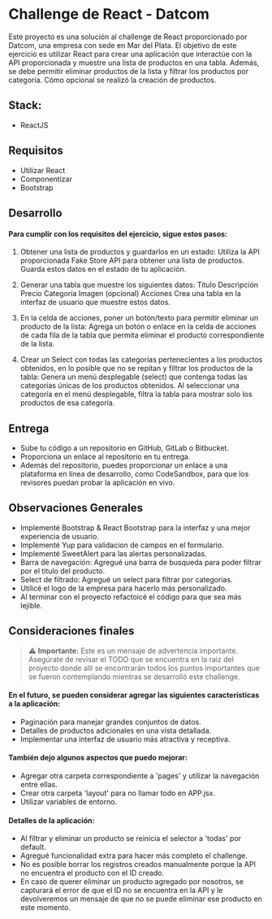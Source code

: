 # Challenge de React - Datcom

Este proyecto es una solución al challenge de React proporcionado por Datcom, una empresa con sede en Mar del Plata. El objetivo de este ejercicio es utilizar React para crear una aplicación que interactúe con la API proporcionada y muestre una lista de productos en una tabla. Además, se debe permitir eliminar productos de la lista y filtrar los productos por categoría. Cómo opcional se realizó la creación de productos.

## Stack:

- ReactJS

## Requisitos

- Utilizar React
- Componentizar
- Bootstrap

## Desarrollo

#### Para cumplir con los requisitos del ejercicio, sigue estos pasos:

1. Obtener una lista de productos y guardarlos en un estado:
   Utiliza la API proporcionada Fake Store API para obtener una lista de productos. Guarda estos datos en el estado de tu aplicación.
2. Generar una tabla que muestre los siguientes datos:
   Título
   Descripción
   Precio
   Categoría
   Imagen (opcional)
   Acciones
   Crea una tabla en la interfaz de usuario que muestre estos datos.

3. En la celda de acciones, poner un botón/texto para permitir eliminar un producto de la lista:
   Agrega un botón o enlace en la celda de acciones de cada fila de la tabla que permita eliminar el producto correspondiente de la lista.

4. Crear un Select con todas las categorías pertenecientes a los productos obtenidos, en lo posible que no se repitan y filtrar los productos de la tabla:
   Genera un menú desplegable (select) que contenga todas las categorías únicas de los productos obtenidos. Al seleccionar una categoría en el menú desplegable, filtra la tabla para mostrar solo los productos de esa categoría.

## Entrega

- Sube tu código a un repositorio en GitHub, GitLab o Bitbucket.
- Proporciona un enlace al repositorio en tu entrega.
- Además del repositorio, puedes proporcionar un enlace a una plataforma en línea de desarrollo, como CodeSandbox, para que los revisores puedan probar la aplicación en vivo.

## Observaciones Generales

- Implementé Bootstrap & React Bootstrap para la interfaz y una mejor experiencia de usuario.
- Implementé Yup para validacion de campos en el formulario.
- Implementé SweetAlert para las alertas personalizadas.
- Barra de navegación: Agregué una barra de busqueda para poder filtrar por el titulo del producto.
- Select de filtrado: Agregué un select para filtrar por categorias.
- Utilicé el logo de la empresa para hacerlo más personalizado.
- Al terminar con el proyecto refactoicé el código para que sea más lejible.

## Consideraciones finales

> ⚠️ **Importante:**
> Este es un mensaje de advertencia importante. Asegúrate de revisar el TODO que se encuentra en la raiz del proyecto donde allí se encontrarán todos los puntos importantes que se fueron contemplando mientras se desarrolló este challenge.

#### En el futuro, se pueden considerar agregar las siguientes características a la aplicación:

- Paginación para manejar grandes conjuntos de datos.
- Detalles de productos adicionales en una vista detallada.
- Implementar una interfaz de usuario más atractiva y receptiva.

#### También dejo algunos aspectos que puedo mejorar:

- Agregar otra carpeta correspondiente a 'pages' y utilizar la navegación entre ellas.
- Crear otra carpeta 'layout' para no llamar todo en APP.jsx.
- Utilizar variables de entorno.

#### Detalles de la aplicación:

- Al filtrar y eliminar un producto se reinicia el selector a 'todas' por default.
- Agregué funcionalidad extra para hacer más completo el challenge.
- No es posible borrar los registros creados manualmente porque la API no encuentra el producto con el ID creado.
- En caso de querer eliminar un producto agregado por nosotros, se capturará el error de que el ID no se encuentra en la API y le devolveremos un mensaje de que no se puede eliminar ese producto en este momento.

